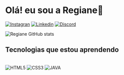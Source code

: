 # Olá! eu sou a Regiane👋
[![Instagran](https://img.shields.io/badge/Instagram-E4405F?style=for-the-badge&logo=instagram&logoColor=white)](https://www.instagram.com/)
[![Linkedin](https://img.shields.io/badge/LinkedIn-0077B5?style=for-the-badge&logo=linkedin&logoColor=white)](https://www.linkedin.com/in/regiane-leite/)
[![Discord](https://img.shields.io/badge/Discord-7289DA?style=for-the-badge&logo=discord&logoColor=white)](Reh#2126)

![Regiane GitHub stats](https://github-readme-stats.vercel.app/api?username=Regianee&show_icons=true&theme=radical)

## Tecnologias que estou aprendendo

<div style="display: inline_block"><br/>
<img align="center" alt="HTML5" src="https://img.shields.io/badge/HTML5-E34F26?style=for-the-badge&logo=html5&logoColor=white">
<img align="center" alt="CSS3" src="https://img.shields.io/badge/CSS3-1572B6?style=for-the-badge&logo=css3&logoColor=white">
<img align="center" alt="JAVA" src="https://img.shields.io/badge/Java-ED8B00?style=for-the-badge&logo=java&logoColor=white">

</div
